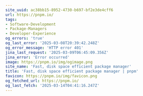 ```yaml
---
site_uuid: ac38bb15-8952-4730-b697-bf2e3de4cff6
url: https://pnpm.io/
tags:
- Software-Development
- Package-Managers
- Developer-Experience
og_errors: 'true'
og_last_error: '2025-03-08T20:39:42.248Z'
og_error_message: 'HTTP error 401'
jina_last_request: '2025-03-09T06:45:09.356Z'
jina_error: 'Error occurred'
image: https://pnpm.io/img/ogimage.png
site_name: 'Fast, disk space efficient package manager'
title: 'Fast, disk space efficient package manager | pnpm'
favicon: https://pnpm.io/img/favicon.png
og_fetched_url: https://pnpm.io/
og_last_fetch: '2025-03-14T04:41:16.247Z'
---
```


